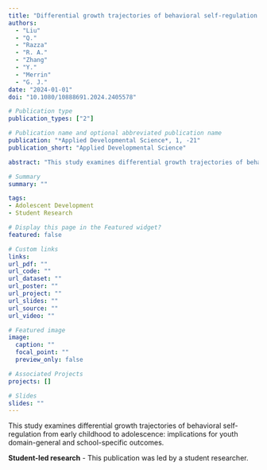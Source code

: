 ```yaml
---
title: "Differential growth trajectories of behavioral self-regulation from early childhood to adolescence: Implications for youth domain-general and school-specific outcomes (Student-led research)"
authors:
  - "Liu"
  - "Q."
  - "Razza"
  - "R. A."
  - "Zhang"
  - "Y."
  - "Merrin"
  - "G. J."
date: "2024-01-01"
doi: "10.1080/10888691.2024.2405578"

# Publication type
publication_types: ["2"]

# Publication name and optional abbreviated publication name
publication: "*Applied Developmental Science*, 1, -21"
publication_short: "Applied Developmental Science"

abstract: "This study examines differential growth trajectories of behavioral self-regulation from early childhood to adolescence: implications for youth domain-general and school-specific outcomes."

# Summary
summary: ""

tags:
- Adolescent Development
- Student Research

# Display this page in the Featured widget?
featured: false

# Custom links
links:
url_pdf: ""
url_code: ""
url_dataset: ""
url_poster: ""
url_project: ""
url_slides: ""
url_source: ""
url_video: ""

# Featured image
image:
  caption: ""
  focal_point: ""
  preview_only: false

# Associated Projects
projects: []

# Slides
slides: ""
---
```


This study examines differential growth trajectories of behavioral self-regulation from early childhood to adolescence: implications for youth domain-general and school-specific outcomes.

**Student-led research** - This publication was led by a student researcher.
